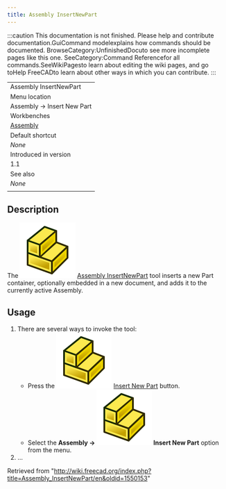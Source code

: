 ```yaml
---
title: Assembly InsertNewPart
---
```


:::caution
This documentation is not finished. Please help and contribute documentation.GuiCommand modelexplains how commands should be documented. BrowseCategory:UnfinishedDocuto see more incomplete pages like this one. SeeCategory:Command Referencefor all commands.SeeWikiPagesto learn about editing the wiki pages, and go toHelp FreeCADto learn about other ways in which you can contribute.
:::

|                                                      |
| ---------------------------------------------------- |
| Assembly InsertNewPart                               |
| Menu location                                        |
| Assembly → Insert New Part                           |
| Workbenches                                          |
| [Assembly](/Assembly_Workbench "Assembly Workbench") |
| Default shortcut                                     |
| _None_                                               |
| Introduced in version                                |
| 1.1                                                  |
| See also                                             |
| _None_                                               |
|                                                      |

## Description

The ![](/src/assets/images/Assembly_InsertNewPart.svg) [Assembly InsertNewPart](/Assembly_InsertNewPart "Assembly InsertNewPart") tool inserts a new Part container, optionally embedded in a new document, and adds it to the currently active Assembly.

## Usage

1. There are several ways to invoke the tool:
   - Press the ![](/src/assets/images/Assembly_InsertNewPart.svg) [Insert New Part](/Assembly_InsertNewPart "Assembly InsertNewPart") button.
   - Select the **Assembly → ![](/src/assets/images/Assembly_InsertNewPart.svg) Insert New Part** option from the menu.
2. ...

Retrieved from "<http://wiki.freecad.org/index.php?title=Assembly_InsertNewPart/en&oldid=1550153>"
